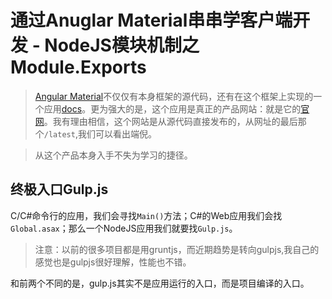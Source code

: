 # 通过Anuglar Material串串学客户端开发 - NodeJS模块机制之Module.Exports
> [Angular Material](https://github.com/angular/material)不仅仅有本身框架的源代码，还有在这个框架上实现的一个应用[docs](https://github.com/angular/material/tree/master/docs)。更为强大的是，这个应用是真正的产品网站：就是它的[官网](https://material.angularjs.org/latest/#/)。我有理由相信，这个网站是从源代码直接发布的，从网址的最后那个`/latest`,我们可以看出端倪。

> 从这个产品本身入手不失为学习的捷径。

## 终极入口Gulp.js
C/C#命令行的应用，我们会寻找`Main()`方法；C#的Web应用我们会找`Global.asax`；那么一个NodeJS应用我们就要找`Gulp.js`。
> 注意：以前的很多项目都是用gruntjs，而近期趋势是转向gulpjs,我自己的感觉也是gulpjs很好理解，性能也不错。

和前两个不同的是，gulp.js其实不是应用运行的入口，而是项目编译的入口。